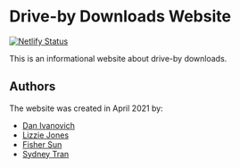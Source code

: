 # Drive-by Downloads Website
[![Netlify Status](https://api.netlify.com/api/v1/badges/94077539-5957-45b1-92e7-800802c244e2/deploy-status)](https://app.netlify.com/sites/drive-by-downloads/deploys)

This is an informational website about drive-by downloads.

## Authors
The website was created in April 2021 by:
- [Dan Ivanovich](https://github.com/Ivanov1ch)
- [Lizzie Jones](https://github.com/ejones2021)
- [Fisher Sun](https://github.com/tactlessfish) 
- [Sydney Tran](https://github.com/Sydney-tran)
